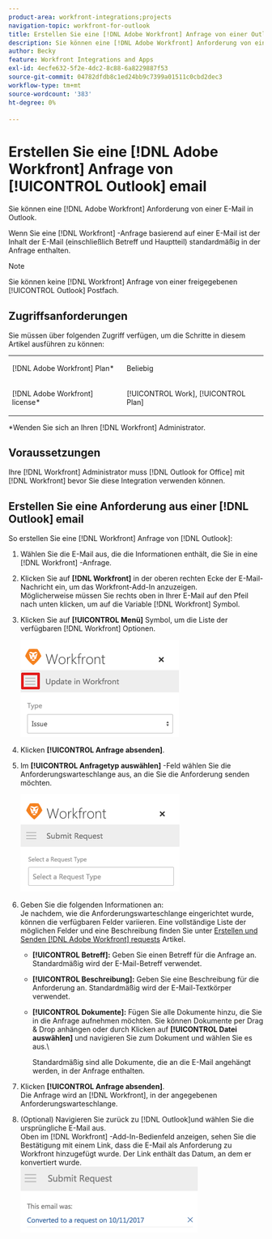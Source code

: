 ```yaml
---
product-area: workfront-integrations;projects
navigation-topic: workfront-for-outlook
title: Erstellen Sie eine [!DNL Adobe Workfront] Anfrage von einer Outlook-E-Mail
description: Sie können eine [!DNL Adobe Workfront] Anforderung von einer E-Mail in Outlook.
author: Becky
feature: Workfront Integrations and Apps
exl-id: 4ecfe632-5f2e-4dc2-8c88-6a8229887f53
source-git-commit: 04782dfdb8c1ed24bb9c7399a01511c0cbd2dec3
workflow-type: tm+mt
source-wordcount: '383'
ht-degree: 0%

---
```


# Erstellen Sie eine [!DNL Adobe Workfront] Anfrage von [!UICONTROL Outlook] email

Sie können eine [!DNL Adobe Workfront] Anforderung von einer E-Mail in Outlook.

Wenn Sie eine [!DNL Workfront] -Anfrage basierend auf einer E-Mail ist der Inhalt der E-Mail (einschließlich Betreff und Hauptteil) standardmäßig in der Anfrage enthalten.

>[!NOTE]
>
>Sie können keine [!DNL Workfront] Anfrage von einer freigegebenen [!UICONTROL Outlook] Postfach.

## Zugriffsanforderungen

Sie müssen über folgenden Zugriff verfügen, um die Schritte in diesem Artikel ausführen zu können:

<table style="table-layout:auto"> 
 <col> 
 <col> 
 <tbody> 
  <tr> 
   <td role="rowheader">[!DNL Adobe Workfront] Plan*</td> 
   <td> <p>Beliebig</p> </td> 
  </tr> 
  <tr> 
   <td role="rowheader">[!DNL Adobe Workfront] license*</td> 
   <td> <p>[!UICONTROL Work], [!UICONTROL Plan]</p> </td> 
  </tr> 
 </tbody> 
</table>

&#42;Wenden Sie sich an Ihren [!DNL Workfront] Administrator.

## Voraussetzungen

Ihre [!DNL Workfront] Administrator muss [!DNL Outlook for Office] mit [!DNL Workfront] bevor Sie diese Integration verwenden können.

## Erstellen Sie eine Anforderung aus einer [!DNL Outlook] email

So erstellen Sie eine [!DNL Workfront] Anfrage von [!DNL Outlook]:

1. Wählen Sie die E-Mail aus, die die Informationen enthält, die Sie in eine [!DNL Workfront] -Anfrage.
1. Klicken Sie auf **[!DNL Workfront]** in der oberen rechten Ecke der E-Mail-Nachricht ein, um das Workfront-Add-In anzuzeigen.\
   Möglicherweise müssen Sie rechts oben in Ihrer E-Mail auf den Pfeil nach unten klicken, um auf die Variable [!DNL Workfront] Symbol.

1. Klicken Sie auf **[!UICONTROL Menü]** Symbol, um die Liste der verfügbaren [!DNL Workfront] Optionen.

   ![o365_addin_menu2_icon.png](assets/o365-addin-menu2-icon.png)

1. Klicken **[!UICONTROL Anfrage absenden]**.
1. Im **[!UICONTROL Anfragetyp auswählen]** -Feld wählen Sie die Anforderungswarteschlange aus, an die Sie die Anforderung senden möchten.

   ![o365_addin_submitrequest.png](assets/o365-addin-submitrequest.png)

1. Geben Sie die folgenden Informationen an:\
   Je nachdem, wie die Anforderungswarteschlange eingerichtet wurde, können die verfügbaren Felder variieren. Eine vollständige Liste der möglichen Felder und eine Beschreibung finden Sie unter [Erstellen und Senden [!DNL Adobe Workfront] requests](../../manage-work/requests/create-requests/create-submit-requests.md) Artikel.

   * **[!UICONTROL Betreff]:** Geben Sie einen Betreff für die Anfrage an. Standardmäßig wird der E-Mail-Betreff verwendet.
   * **[!UICONTROL Beschreibung]:** Geben Sie eine Beschreibung für die Anforderung an. Standardmäßig wird der E-Mail-Textkörper verwendet.
   * **[!UICONTROL Dokumente]:** Fügen Sie alle Dokumente hinzu, die Sie in die Anfrage aufnehmen möchten. Sie können Dokumente per Drag &amp; Drop anhängen oder durch Klicken auf **[!UICONTROL Datei auswählen]** und navigieren Sie zum Dokument und wählen Sie es aus.\

      Standardmäßig sind alle Dokumente, die an die E-Mail angehängt werden, in der Anfrage enthalten.

1. Klicken **[!UICONTROL Anfrage absenden]**.\
   Die Anfrage wird an [!DNL Workfront], in der angegebenen Anforderungswarteschlange.

1. (Optional) Navigieren Sie zurück zu [!DNL Outlook]und wählen Sie die ursprüngliche E-Mail aus.\
   Oben im [!DNL Workfront] -Add-In-Bedienfeld anzeigen, sehen Sie die Bestätigung mit einem Link, dass die E-Mail als Anforderung zu Workfront hinzugefügt wurde. Der Link enthält das Datum, an dem er konvertiert wurde.\
   ![outlook_sent_as_a_request.png](assets/outlook-submitted-as-a-request-350x130.png)
